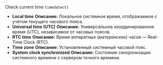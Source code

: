 Check current time `timedatectl`
- **Local time**
**Описание:** Локальное системное время, отображаемое с учётом текущего часового пояса.
- **Universal time (UTC)**
**Описание:** Универсальное координированное время (UTC), независимое от часовых поясов.
- **RTC time**
**Описание:** Время аппаратных (материнских) часов — Real-Time Clock (RTC).  
- **Time zone**
**Описание:** Установленный системный часовой пояс.
- **System clock synchronized**
**Описание:** Состояние синхронизации системного времени с сервером точного времени.